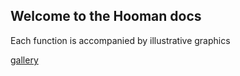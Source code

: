 
Welcome to the Hooman docs
---

Each function is accompanied by illustrative graphics


[gallery](./gallery)



